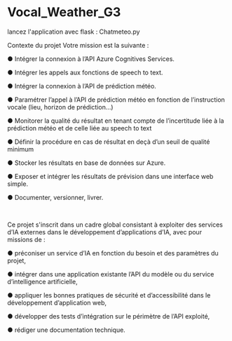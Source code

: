 # Vocal_Weather_G3

lancez l'application avec flask : Chatmeteo.py


Contexte du projet
Votre mission est la suivante :

● Intégrer la connexion à l’API Azure Cognitives Services.

● Intégrer les appels aux fonctions de speech to text.

● Intégrer la connexion à l’API de prédiction météo.

● Paramétrer l’appel à l’API de prédiction météo en fonction de l’instruction vocale (lieu, horizon de prédiction…)

● Monitorer la qualité du résultat en tenant compte de l’incertitude liée à la prédiction météo et de celle liée au speech to text

● Définir la procédure en cas de résultat en deçà d’un seuil de qualité minimum

● Stocker les résultats en base de données sur Azure.

● Exposer et intégrer les résultats de prévision dans une interface web simple.

● Documenter, versionner, livrer.

​

Ce projet s'inscrit dans un cadre global consistant à exploiter des services d’IA externes dans le développement d’applications d’IA, avec pour missions de :

● préconiser un service d’IA en fonction du besoin et des paramètres du projet,

● intégrer dans une application existante l’API du modèle ou du service d’intelligence artificielle,

● appliquer les bonnes pratiques de sécurité et d’accessibilité dans le développement d’application web,

● développer des tests d’intégration sur le périmètre de l’API exploité,

● rédiger une documentation technique.
